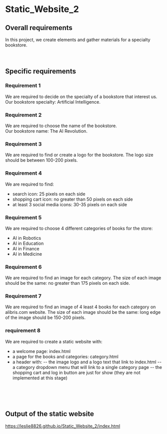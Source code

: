 # Static_Website_2

## Overall requirements
In this project, we create elements and gather materials for a specialty bookstore.
<br><br><br>
## Specific requirements
### Requirement 1
We are required to decide on the specialty of a bookstore that interest us.<br> Our bookstore specialty: Artificial Intelligence.

### Requirement 2
We are required to choose the name of the bookstore. <br> Our bookstore name: The AI Revolution.

### Requirement 3
We are required to find or create a logo for the bookstore. The logo size should be between 100-200 pixels.

### Requirement 4
We are required to find:
 - search icon: 25 pixels on each side
 - shopping cart icon: no greater than 50 pixels on each side
 - at least 3 social media icons: 30-35 pixels on each side
 
### Requirement 5
We are required to choose 4 different categories of books for the store:
 - AI in Robotics
 - AI in Education
 - AI in Finance
 - AI in Medicine
 
### Requirement 6
We are required to find an image for each category. The size of each image should be the same: no greater than 175 pixels on each side.

### Requirement 7
We are required to find an image of 4 least 4 books for each category on alibris.com website. The size of each image should be the same: long edge of the image should be 150-200 pixels.

### requirement 8
We are required to create a static website with:
 - a welcome page: index.html 
 - a page for the books and categories: category.html
 - a header with: 
   -- the image logo and a logo text that link to index.html
   -- a category dropdown menu that will link to a single category page
   -- the shopping cart and log in button are just for show (they are not implemented at this stage)
   

<br><br><br>
## Output of the static website
https://leslie8826.github.io/Static_Website_2/index.html
